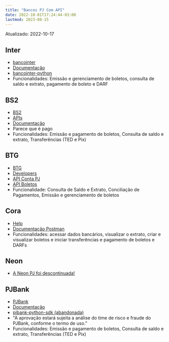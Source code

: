 ```yaml
---
title: "Bancos PJ Com API"
date: 2022-10-01T17:24:44-03:00
lastmod: 2023-08-15
---
```



Atualizado: 2022-10-17


## Inter
- [bancointer](https://github.com/lucasrcezimbra/bancointer)
- [Documentação](https://developers.bancointer.com.br/v2)
- [bancointer-python](https://github.com/renatojdev/bancointer-python)
- Funcionalidades: Emissão e gerenciamento de boletos, consulta de saldo e extrato, pagamento de boleto e DARF


## BS2
- [BS2](https://empresas.bancobs2.com.br/)
- [APIs](https://empresas.bancobs2.com.br/apis/)
- [Documentação](https://devs.bs2.com/)
- Parece que é pago
- Funcionalidades: Emissão e pagamento de boletos, Consulta de saldo e extrato, Transferências (TED e Pix)


## BTG
- [BTG](https://www.btgpactual.com/empresas/)
- [Developers](https://www.btgpactual.com/empresas/developers/)
- [API Conta PJ](https://developers.empresas.btgpactual.com/docs/contas-pessoa-juridica)
- [API Boletos](https://developers.empresas.btgpactual.com/docs/boletos)
- Funcionalidade: Consulta de Saldo e Extrato, Conciliação de Pagamentos, Emissão e gerenciamento de boletos


## Cora
- [Help](https://coracontapj.zendesk.com/hc/pt-br/sections/4403240900371-API)
- [Documentação Postman](https://documenter.getpostman.com/view/10233012/SWTBdcvA)
- Funcionalidades: acessar dados bancários, visualizar o extrato, criar e visualizar boletos e iniciar transferências e pagamento de boletos e DARFs


## Neon
- [A Neon PJ foi descontinuada!](https://neon.com.br/encerramento-neon-pejota)


## PJBank
- [PJBank](https://pjbank.com.br/)
- [Documentação](https://docs.pjbank.com.br/)
- [pjbank-python-sdk (abandonada)](https://github.com/pjbank/pjbank-python-sdk)
- "A aprovação estará sujeita a análise do time de risco e fraude do PJBank, conforme o termo de uso."
- Funcionalidades: Emissão e pagamento de boletos, Consulta de saldo e extrato, Transferências (TED e Pix)

